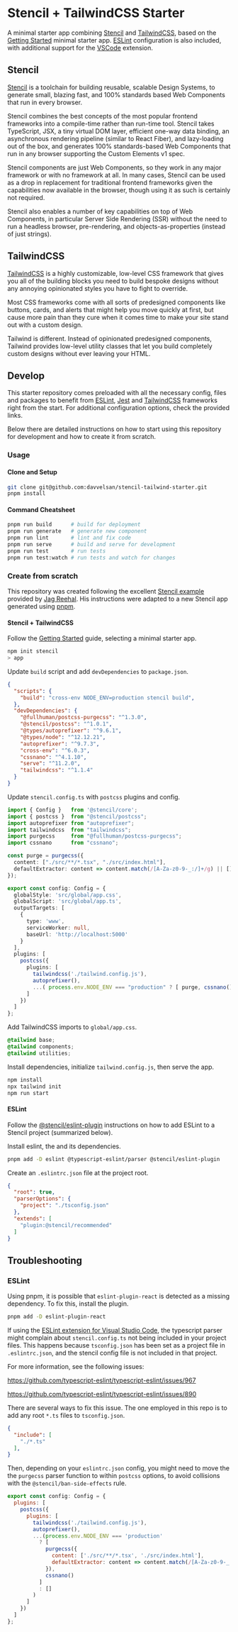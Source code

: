 # Stencil + TailwindCSS Starter

A minimal starter app combining [Stencil](https://stenciljs.com/) and [TailwindCSS](https://tailwindcss.com/), based on the [Getting Started](https://stenciljs.com/docs/getting-started) minimal starter app. [ESLint](https://eslint.org/) configuration is also included, with additional support for the [VSCode](https://code.visualstudio.com/) extension.

## Stencil

[Stencil](https://stenciljs.com/) is a toolchain for building reusable, scalable Design Systems, to generate small, blazing fast, and 100% standards based Web Components that run in every browser.

Stencil combines the best concepts of the most popular frontend frameworks into a compile-time rather than run-time tool.  Stencil takes TypeScript, JSX, a tiny virtual DOM layer, efficient one-way data binding, an asynchronous rendering pipeline (similar to React Fiber), and lazy-loading out of the box, and generates 100% standards-based Web Components that run in any browser supporting the Custom Elements v1 spec.

Stencil components are just Web Components, so they work in any major framework or with no framework at all. In many cases, Stencil can be used as a drop in replacement for traditional frontend frameworks given the capabilities now available in the browser, though using it as such is certainly not required.

Stencil also enables a number of key capabilities on top of Web Components, in particular Server Side Rendering (SSR) without the need to run a headless browser, pre-rendering, and objects-as-properties (instead of just strings).

## TailwindCSS

[TailwindCSS](https://tailwindcss.com/) is a highly customizable, low-level CSS framework that gives you all of the building blocks you need to build bespoke designs without any annoying opinionated styles you have to fight to override.

Most CSS frameworks come with all sorts of predesigned components like buttons, cards, and alerts that might help you move quickly at first, but cause more pain than they cure when it comes time to make your site stand out with a custom design.

Tailwind is different. Instead of opinionated predesigned components, Tailwind provides low-level utility classes that let you build completely custom designs without ever leaving your HTML.

## Develop

This starter repository comes preloaded with all the necessary config, files and packages to benefit from [ESLint](https://eslint.org/docs/user-guide/configuring), [Jest](https://jestjs.io/docs/en/configuration) and [TailwindCSS](https://tailwindcss.com/docs/configuration) frameworks right from the start. For additional configuration options, check the provided links.

Below there are detailed instructions on how to start using this repository for development and how to create it from scratch.

### Usage

#### Clone and Setup

```sh
git clone git@github.com:davvelsan/stencil-tailwind-starter.git
pnpm install
```

#### Command Cheatsheet

```sh
pnpm run build      # build for deployment
pnpm run generate   # generate new component
pnpm run lint       # lint and fix code
pnpm run serve      # build and serve for development
pnpm run test       # run tests
pnpm run test:watch # run tests and watch for changes
```

### Create from scratch

This repository was created following the excellent [Stencil example](https://github.com/jagreehal/setup-examples/tree/master/examples/stencil) provided by [Jag Reehal](https://github.com/jagreehal). His instructions were adapted to a new Stencil app generated using [pnpm](https://pnpm.js.org/).

#### Stencil + TailwindCSS

Follow the [Getting Started](https://stenciljs.com/docs/getting-started) guide, selecting a minimal starter app.

```sh
npm init stencil
> app
```

Update `build` script and add `devDependencies` to `package.json`.

```json
{
  "scripts": {
    "build": "cross-env NODE_ENV=production stencil build",
  },
  "devDependencies": {
    "@fullhuman/postcss-purgecss": "^1.3.0",
    "@stencil/postcss": "^1.0.1",
    "@types/autoprefixer": "^9.6.1",
    "@types/node": "^12.12.21",
    "autoprefixer": "^9.7.3",
    "cross-env": "^6.0.3",
    "cssnano": "^4.1.10",
    "serve": "^11.2.0",
    "tailwindcss": "^1.1.4"
  }
}
```

Update `stencil.config.ts` with `postcss` plugins and config.

```ts
import { Config }   from '@stencil/core';
import { postcss }  from "@stencil/postcss";
import autoprefixer from "autoprefixer";
import tailwindcss  from "tailwindcss";
import purgecss     from "@fullhuman/postcss-purgecss";
import cssnano      from "cssnano";

const purge = purgecss({
  content: ["./src/**/*.tsx", "./src/index.html"],
  defaultExtractor: content => content.match(/[A-Za-z0-9-_:/]+/g) || []
});

export const config: Config = {
  globalStyle: 'src/global/app.css',
  globalScript: 'src/global/app.ts',
  outputTargets: [
    {
      type: 'www',
      serviceWorker: null,
      baseUrl: 'http://localhost:5000'
    }
  ],
  plugins: [
    postcss({
      plugins: [
        tailwindcss('./tailwind.config.js'),
        autoprefixer(),
        ...( process.env.NODE_ENV === "production" ? [ purge, cssnano() ] : [] )
      ]
    })
  ]
};
```

Add TailwindCSS imports to `global/app.css`.

```css
@tailwind base;
@tailwind components;
@tailwind utilities;
```

Install dependencies, initialize `tailwind.config.js`, then serve the app.

```sh
npm install
npx tailwind init
npm run start
```

#### ESLint

Follow the [@stencil/eslint-plugin](https://github.com/ionic-team/stencil-eslint) instructions on how to add ESLint to a Stencil project (summarized below).

Install eslint, the  and its dependencies.

```sh
pnpm add -D eslint @typescript-eslint/parser @stencil/eslint-plugin
```

Create an `.eslintrc.json` file at the project root.

```json
{
  "root": true,
  "parserOptions": {
    "project": "./tsconfig.json"
  },
  "extends": [
    "plugin:@stencil/recommended"
  ]
}
```

## Troubleshooting

### ESLint

Using pnpm, it is possible that `eslint-plugin-react` is detected as a missing dependency. To fix this, install the plugin.

```sh
pnpm add -D eslint-plugin-react
```

If using the [ESLint extension for Visual Studio Code](https://github.com/microsoft/vscode-eslint), the typescript parser might complain about `stencil.config.ts` not being included in your project files. This happens because `tsconfig.json` has been set as a project file in `.eslintrc.json`, and the stencil config file is not included in that project.

For more information, see the following issues:

https://github.com/typescript-eslint/typescript-eslint/issues/967

https://github.com/typescript-eslint/typescript-eslint/issues/890

There are several ways to fix this issue. The one employed in this repo is to add any root `*.ts` files to `tsconfig.json`.

```json
{
  "include": [
    "./*.ts"
  ],
}
```

Then, depending on your `eslintrc.json` config, you might need to move the the `purgecss` parser function to within `postcss` options, to avoid collisions with the `@stencil/ban-side-effects` rule.

```js
export const config: Config = {
  plugins: [
    postcss({
      plugins: [
        tailwindcss('./tailwind.config.js'),
        autoprefixer(),
        ...(process.env.NODE_ENV === 'production'
          ? [
            purgecss({
              content: ['./src/**/*.tsx', './src/index.html'],
              defaultExtractor: content => content.match(/[A-Za-z0-9-_:/]+/g) || []
            }),
            cssnano()
          ]
          : []
        )
      ]
    })
  ]
};
```